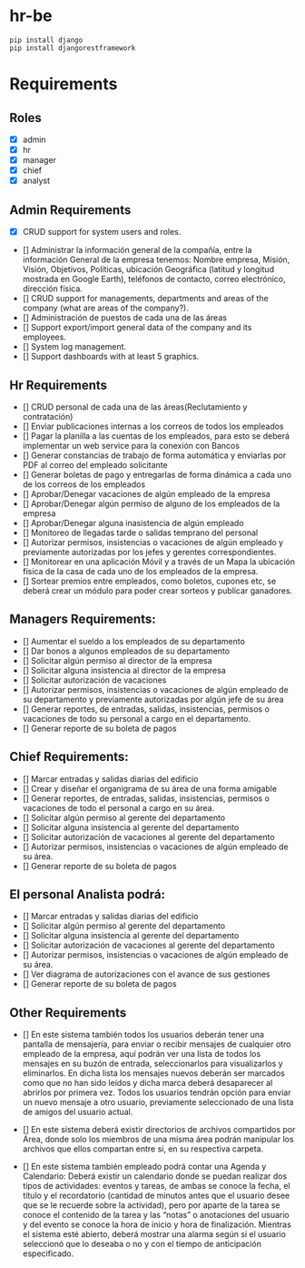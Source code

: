 # hr-be

```
pip install django
pip install djangorestframework
```

# Requirements

## Roles
- [x] admin
- [x] hr
- [x] manager
- [x] chief
- [x] analyst

## Admin Requirements
- [x] CRUD support for system users and roles.
- [] Administrar la información general de la compañía, entre la información General de la empresa tenemos: Nombre empresa, Misión, Visión, Objetivos, Políticas, ubicación Geográfica (latitud y longitud mostrada en Google Earth), teléfonos de contacto, correo electrónico,  dirección física.
- [] CRUD support for managements, departments and areas of the company (what are areas of the company?).
- [] Administración de puestos de cada una de las áreas
- [] Support export/import general data of the company and its employees.
- [] System log management.
- [] Support dashboards with at least 5 graphics.

## Hr Requirements
- [] CRUD personal de cada una de las áreas(Reclutamiento y contratación)
- [] Enviar publicaciones internas a los correos de todos los empleados
- [] Pagar la planilla a las cuentas de los empleados, para esto se deberá implementar un web service para la  conexión con Bancos
- [] Generar constancias de trabajo de forma automática y enviarlas por PDF al correo del empleado solicitante
- [] Generar boletas de pago y entregarlas de forma dinámica a cada uno de los correos de los empleados
- [] Aprobar/Denegar vacaciones de algún empleado de la  empresa
- [] Aprobar/Denegar algún permiso de alguno de los empleados de la empresa
- [] Aprobar/Denegar alguna inasistencia de algún empleado
- [] Monitoreo de llegadas tarde o salidas temprano del personal
- [] Autorizar permisos, insistencias o vacaciones de algún empleado y previamente autorizadas por los jefes y gerentes correspondientes.
- [] Monitorear en una aplicación Móvil y a través de un Mapa la ubicación física de la casa de cada uno de los empleados de la empresa.
- [] Sortear premios entre empleados, como boletos, cupones etc, se deberá crear un módulo para poder crear sorteos y publicar ganadores.

## Managers Requirements:
- [] Aumentar el sueldo a los empleados de su departamento
- [] Dar bonos a algunos empleados de su departamento
- [] Solicitar algún permiso al director de la empresa
- [] Solicitar alguna insistencia al director de la empresa
- [] Solicitar autorización de vacaciones 
- [] Autorizar permisos, insistencias o vacaciones de algún empleado de su departamento y previamente autorizadas por algún jefe de su área
- [] Generar reportes, de entradas, salidas, insistencias, permisos o vacaciones de todo su personal a cargo en el departamento.
- [] Generar reporte de su boleta de pagos

## Chief Requirements:
- [] Marcar entradas y salidas diarias del edificio
- [] Crear y diseñar el organigrama de su área de una forma amigable
- [] Generar reportes, de entradas, salidas, insistencias, permisos o vacaciones de todo el personal a cargo en su área.
- [] Solicitar algún permiso al gerente del departamento
- [] Solicitar alguna insistencia al gerente del departamento
- [] Solicitar autorización de vacaciones al gerente del departamento
- [] Autorizar permisos, insistencias o vacaciones de algún empleado de su área. 
- [] Generar reporte de su boleta de pagos

## El personal Analista podrá:
- [] Marcar entradas y salidas diarias del edificio
- [] Solicitar algún permiso al gerente del departamento
- [] Solicitar alguna insistencia al gerente del departamento
- [] Solicitar autorización de vacaciones al gerente del departamento
- [] Autorizar permisos, insistencias o vacaciones de algún empleado de su área. 
- [] Ver diagrama de autorizaciones con el avance de sus gestiones
- [] Generar reporte de su boleta de pagos

## Other Requirements
- [] En este sistema también todos los usuarios deberán tener una pantalla de mensajería, para enviar o recibir mensajes de cualquier otro empleado de la empresa, aquí podrán  ver una lista de todos los mensajes en su buzón de entrada, seleccionarlos para visualizarlos y eliminarlos. En dicha lista los mensajes nuevos deberán ser marcados como que no han sido leídos y dicha marca deberá desaparecer al abrirlos por primera vez. Todos los usuarios tendrán opción para enviar un nuevo mensaje a otro usuario, previamente seleccionado de una lista de amigos del usuario actual.

- [] En este sistema deberá existir directorios de archivos compartidos por Área, donde solo los miembros de una misma área podrán manipular los archivos que ellos compartan entre si, en su respectiva carpeta.

- [] En este sistema también empleado podrá contar una Agenda y Calendario: Deberá existir un calendario donde se puedan realizar dos tipos de actividades: eventos y tareas, de ambas se conoce la fecha, el título y el recordatorio (cantidad de minutos antes que el usuario desee que se le recuerde sobre la actividad), pero por aparte de la tarea se conoce el contenido de la tarea y las “notas” o anotaciones del usuario y del evento se conoce la hora de inicio y hora de finalización. Mientras el sistema esté abierto, deberá mostrar una alarma según si el usuario seleccionó que lo deseaba o no y con el tiempo de anticipación especificado.